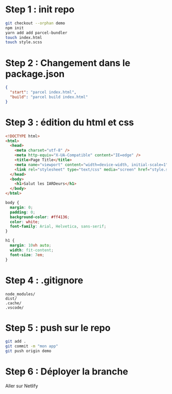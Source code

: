 # Step 1 : init repo

```bash
git checkout --orphan demo
npm init
yarn add add parcel-bundler
touch index.html
touch style.scss
```

# Step 2 : Changement dans le package.json

```json
{
  "start": "parcel index.html",
  "build": "parcel build index.html"
}
```

# Step 3 : édition du html et css

```html
<!DOCTYPE html>
<html>
  <head>
    <meta charset="utf-8" />
    <meta http-equiv="X-UA-Compatible" content="IE=edge" />
    <title>Page Title</title>
    <meta name="viewport" content="width=device-width, initial-scale=1" />
    <link rel="stylesheet" type="text/css" media="screen" href="style.scss" />
  </head>
  <body>
    <h1>Salut les IARDeurs</h1>
  </body>
</html>
```

```css
body {
  margin: 0;
  padding: 0;
  background-color: #ff4136;
  color: white;
  font-family: Arial, Helvetica, sans-serif;
}

h1 {
  margin: 10vh auto;
  width: fit-content;
  font-size: 7em;
}
```

# Step 4 : .gitignore

```
node_modules/
dist/
.cache/
.vscode/
```

# Step 5 : push sur le repo

```bash
git add .
git commit -m "mon app"
git push origin demo
```

# Step 6 : Déployer la branche

Aller sur Netlify

